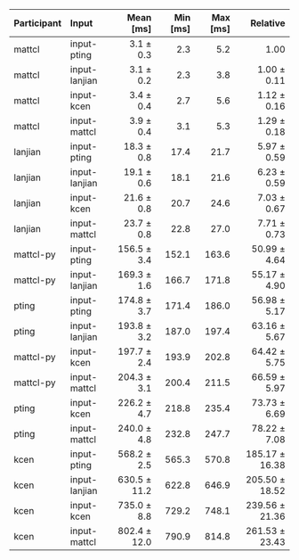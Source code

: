 | Participant | Input | Mean [ms] | Min [ms] | Max [ms] | Relative |
|:---|:---|---:|---:|---:|---:|
| mattcl | input-pting | 3.1 ± 0.3 | 2.3 | 5.2 | 1.00 |
| mattcl | input-lanjian | 3.1 ± 0.2 | 2.3 | 3.8 | 1.00 ± 0.11 |
| mattcl | input-kcen | 3.4 ± 0.4 | 2.7 | 5.6 | 1.12 ± 0.16 |
| mattcl | input-mattcl | 3.9 ± 0.4 | 3.1 | 5.3 | 1.29 ± 0.18 |
| lanjian | input-pting | 18.3 ± 0.8 | 17.4 | 21.7 | 5.97 ± 0.59 |
| lanjian | input-lanjian | 19.1 ± 0.6 | 18.1 | 21.6 | 6.23 ± 0.59 |
| lanjian | input-kcen | 21.6 ± 0.8 | 20.7 | 24.6 | 7.03 ± 0.67 |
| lanjian | input-mattcl | 23.7 ± 0.8 | 22.8 | 27.0 | 7.71 ± 0.73 |
| mattcl-py | input-pting | 156.5 ± 3.4 | 152.1 | 163.6 | 50.99 ± 4.64 |
| mattcl-py | input-lanjian | 169.3 ± 1.6 | 166.7 | 171.8 | 55.17 ± 4.90 |
| pting | input-pting | 174.8 ± 3.7 | 171.4 | 186.0 | 56.98 ± 5.17 |
| pting | input-lanjian | 193.8 ± 3.2 | 187.0 | 197.4 | 63.16 ± 5.67 |
| mattcl-py | input-kcen | 197.7 ± 2.4 | 193.9 | 202.8 | 64.42 ± 5.75 |
| mattcl-py | input-mattcl | 204.3 ± 3.1 | 200.4 | 211.5 | 66.59 ± 5.97 |
| pting | input-kcen | 226.2 ± 4.7 | 218.8 | 235.4 | 73.73 ± 6.69 |
| pting | input-mattcl | 240.0 ± 4.8 | 232.8 | 247.7 | 78.22 ± 7.08 |
| kcen | input-pting | 568.2 ± 2.5 | 565.3 | 570.8 | 185.17 ± 16.38 |
| kcen | input-lanjian | 630.5 ± 11.2 | 622.8 | 646.9 | 205.50 ± 18.52 |
| kcen | input-kcen | 735.0 ± 8.8 | 729.2 | 748.1 | 239.56 ± 21.36 |
| kcen | input-mattcl | 802.4 ± 12.0 | 790.9 | 814.8 | 261.53 ± 23.43 |
